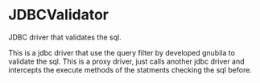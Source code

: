 # JDBCValidator
JDBC driver that validates the sql.

This is a jdbc driver that use the query filter by developed gnubila to validate the sql.
This is a proxy driver, just calls another jdbc driver and intercepts the execute methods of the statments checking the sql before.

